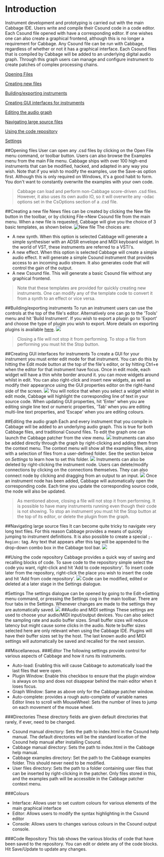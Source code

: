 # Introduction

Instrument development and prototyping is carried out with the main Cabbage IDE. Users write and compile their Csound code in a code editor. Each Csound file opened with have a corresponding editor. If one wishes one can also create a graphical frontend, although this is no longer a requirement for Cabbage. Any Csound file can be run with Cabbage, regardless of whether or not it has a graphical interface. Each Csound files that is compiled by Cabbage will be added to an underlying digital audio graph. Through this graph users can manage and configure instrument to create patches of complex processing chains. 

[Opening Files](#OpeningFiles)

[Creating new files](#NewFiles) 

[Building/exporting instruments](#Building) 

[Creating GUI interfaces for instruments](#CreatingGUIs) 

[Editing the audio graph](#AudioGraph) 

[Navigating large source files](#Navigating) 

[Using the code repository](#CodeRepo)

[Settings](#Settings) 


<a name="OpeningFiles"></a>
##Opening files
User can open any .csd files by clicking on the Open File menu command, or toolbar button. Users can also browse the Examples menu from the main File menu. Cabbage ships with over 100 high-end instruments that can be modified, hacked, and adapted in any way you wish. Note that if you wish to modify the examples, use the Save-as option first. Although this is only required on Windows, it's a good habit to form. You don't want to constantly overwrite the examples with your own code. 
>Cabbage can load and perform non-Cabbage score-driven .csd files. However, it also uses its own audio IO, so it will overwrite any -odac options set in the CsOptions section of a .csd file. 

<a name="NewFiles"></a>
##Creating a new file
News files can be created by clicking the New file button in the toolbar, or by clicking File->New Csound file from the main menu. When a new file is requested, Cabbage will give you the choice of 3 basic templates, as shown below. 
![New file](images/new_file.gif)
The choices are:
- A new synth. When this option is selected Cabbage will generate a simple synthesiser with an ADSR envelope and MIDI keyboard widget. In the world of VST, these instruments are referred to a VSTi's. 
- A new effect. When this option is selected Cabbage will create a simple audio effect. It will generate a simple Csound instrument that provides access to an incoming audio stream. It also generates code that will control the gain of the output.  
- A new Csound file. This will generate a basic Csound file without any graphical frontend. 

>Note that these templates are provided for quickly creating new instruments. One can modify any of the template code to convert it from a synth to an effect or vice versa. 

<a name="Building"></a>
##Building/exporting instruments
To run an instrument users can use the controls at the top of the file's editor. Alternatively one can go to the 'Tools' menu and hit 'Build Instrument'. If you wish to export a plugin go to 'Export' and choose the type of plugin you wish to export. More details on exporting plugins is available [here](exporting.html). 
![](images/first_synth.gif)
>Closing a file will not stop it from performing. To stop a file from performing you must hit the Stop button.  

<a name="CreatingGUIs"></a>
##Creating GUI interfaces for instruments
To create a GUI for your instrument you must enter edit mode for that instrument. You can do this by hitting the Edit mode button at the top of the file's editor, or by hitting Ctrl+e when the editor for that instrument have focus. Once in edit mode, each widget will have a thin white border around it. you can move widgets around whilst in edit. You can also right-click and insert new widgets, as well as modify their appearance using the GUI properties editor on the right-hand side of the screen. 
![](images/edit_mode.gif)
You will notice that when you select a widget whilst in edit mode, Cabbage will highlight the corresponding line of text in your source code. When updating GUI properties, hit 'Enter' when you are editing single line text or numeric properties, 'Tab' when you are editing multi-line text properties, and 'Escape' when you are editing colours. 

<a name="AudioGraph"></a>
##Editing the audio graph
Each and every instrument that you compile in Cabbage will be added to an underlying audio graph. This is true for both Cabbage files, and traditional Csound files. To edit the graph one can launch the Cabbage patcher from the view menu. 
![](images/synth_graph.gif)
Instruments can also be added directly through the graph by right-clicking and adding them from the context menu. The context menu will show all the examples files, along with a selection of files from a user-defined folder. See the section below on *Settings* to learn how to set this folder. 
![](images/audio_graph_add.gif)
Instruments can also be deleted by right-clicking the instrument node. Users can delete/modify connections by clicking on the connections themselves. They can also connect node by clicking and dragging from an output to an input.
![](images/audio_graph_modify.gif) 
Once an instrument node has been added, Cabbage will automatically open the corresponding code. Each time you update the corresponding source code, the node will also be updated. 
>As mentioned above, closing a file will not stop it from performing. It is possible to have many instruments running even though their code is not showing. To stop an instrument you must hit the Stop button at the top of its editor, or delete the plugin from the graph.

<a name="Navigating"></a>
##Navigating large source files
It can become quite tricky to navigate very long text files. For this reason Cabbage provides a means of quickly jumping to instrument definitions. It is also possible to create a special `;- Region:` tag. Any text that appears after this tag will be appended to the drop-down combo box in the Cabbage tool bar.
![](images/navigate_code.gif) 

<a name="CodeRepo"></a>
##Using the code repository
Cabbage provides a quick way of saving and recalling blocks of code. To save code to the repository simple select the code you want, right-click and hit 'Add to code repository'. To insert code later from the repository, right-click the place you wish to insert the code and hit 'Add from code repository'.
![](images/code_repo.gif)
Code can be modified, edited or deleted at a later stage in the Settings dialogue. 

<a name="Settings"></a>
#Settings
The settings dialogue can be opened by going to the Edit->Setting menu command, or pressing the Settings cog in the main toolbar. There are four tabs in the Settings. Whenever changes are made to the settings they are automatically saved.
![](images/settings.gif)
##Audio and MIDI settings
These settings are used to choose your audio/MIDI input/output devices. You can also select the sampling rate and audio buffer sizes. Small buffer sizes will reduce latency but might cause some clicks in the audio. Note te buffer sizes selected here are only relevant when using the Cabbage IDE. Plugins will have their buffer sizes set by the host. The last known audio and MIDI settings will automatically be saved and recalled for the next session.

##Miscellaneous. 
###Editor
The following settings provide control for various aspects of Cabbage and how it runs its instruments.
- Auto-load: Enabling this will cause Cabbage to automatically load the last files that were open. 
- Plugin Window: Enable this checkbox to ensure that the plugin window is always on top and does not disappear behind the main editor when it loses focus.
- Graph Window: Same as above only for the Cabbage patcher window. 
- Auto-complete: provides a rough auto-complete of variable names
Editor lines to scroll with MouseWheel: Sets the number of lines to jump on each movement of the mouse wheel.

###Directories
These directory fields are given default directories that rarely, if ever, need to be changed. 
- Csound manual directory: Sets the path to index.html in the Csound help manual. The default directories will be the standard location of the Csound help manual after installing Csound.
- Cabbage manual directory: Sets the path to index.html in the Cabbage help manual. 
- Cabbage examples directory: Set the path to the Cabbage examples folder. This should never need to be modified. 
- User files directory: Sets the path to a folder containing user files that can be inserted by right-clicking in the patcher. Only files stored in this, and the examples path will be accessible in the Cabbage patcher context menu. 

###Colours
- Interface: Allows user to set custom colours for various elements of the main graphical interface
- Editor: Allows users to modify the syntax highlighting in the Csound editor
- Console: Allows users to changes various colours in the Csound output console. 

###Code Repository
This tab shows the various blocks of code that have been saved to the repository. You can edit or delete any of the code blocks. Hit Save/Update to update any changes.   

